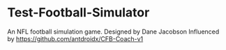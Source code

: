 # Test-Football-Simulator
An NFL football simulation game. 
Designed by Dane Jacobson
Influenced by https://github.com/antdroidx/CFB-Coach-v1
